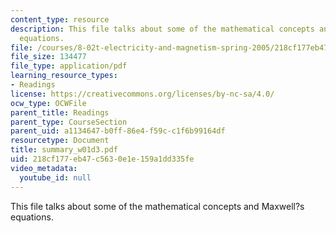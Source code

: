```yaml
---
content_type: resource
description: This file talks about some of the mathematical concepts and Maxwell?s
  equations.
file: /courses/8-02t-electricity-and-magnetism-spring-2005/218cf177eb47c5630e1e159a1dd335fe_summary_w01d3.pdf
file_size: 134477
file_type: application/pdf
learning_resource_types:
- Readings
license: https://creativecommons.org/licenses/by-nc-sa/4.0/
ocw_type: OCWFile
parent_title: Readings
parent_type: CourseSection
parent_uid: a1134647-b0ff-86e4-f59c-c1f6b99164df
resourcetype: Document
title: summary_w01d3.pdf
uid: 218cf177-eb47-c563-0e1e-159a1dd335fe
video_metadata:
  youtube_id: null
---
```

This file talks about some of the mathematical concepts and Maxwell?s equations.